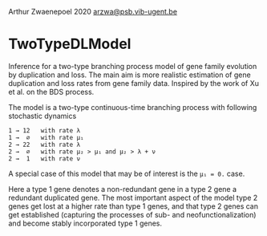Arthur Zwaenepoel 2020 <arzwa@psb.vib-ugent.be>

# TwoTypeDLModel

Inference for a two-type branching process model of gene family evolution by
duplication and loss. The main aim is more realistic estimation of gene
duplication and loss rates from gene family data. Inspired by the work of Xu
et al. on the BDS process.

The model is a two-type continuous-time branching process with following 
stochastic dynamics

```
1 → 12   with rate λ
1 →  ∅   with rate μ₁
2 → 22   with rate λ
2 →  ∅   with rate μ₂ > μ₁ and μ₂ > λ + ν
2 →  1   with rate ν
```

A special case of this model that may be of interest is the `μ₁ = 0.` case.

Here a type 1 gene denotes a non-redundant gene in a type 2 gene a redundant 
duplicated gene. The most important aspect of the model type 2 genes get lost 
at a higher rate than type 1 genes, and that type 2 genes can get established
(capturing the processes of sub- and neofunctionalization) and become stably
incorporated type 1 genes.

